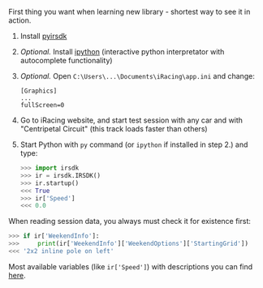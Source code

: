 First thing you want when learning new library - shortest way to see it in action.

1. Install [pyirsdk](https://github.com/kutu/pyirsdk#install)
2. *Optional.* Install [ipython](http://www.lfd.uci.edu/~gohlke/pythonlibs/#ipython) (interactive python interpretator with autocomplete functionality)

3. *Optional.* Open `C:\Users\...\Documents\iRacing\app.ini` and change:
	```
	[Graphics]
	...
	fullScreen=0
	```

4. Go to iRacing website, and start test session with any car and with "Centripetal Circuit" (this track loads faster than others)

5. Start Python with `py` command (or `ipython` if installed in step 2.) and type:
	```python
	>>> import irsdk
	>>> ir = irsdk.IRSDK()
	>>> ir.startup()
	<<< True
	>>> ir['Speed']
	<<< 0.0
	```

When reading session data, you always must check it for existence first:

```python
>>> if ir['WeekendInfo']:
>>>     print(ir['WeekendInfo']['WeekendOptions']['StartingGrid'])
<<< '2x2 inline pole on left'
```

Most available variables (like `ir['Speed']`) with descriptions you can find [here](https://github.com/kutu/pyirsdk/blob/master/vars.txt).
